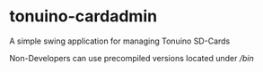 # tonuino-cardadmin

A simple swing application for managing Tonuino SD-Cards

Non-Developers can use precompiled versions located under */bin*
